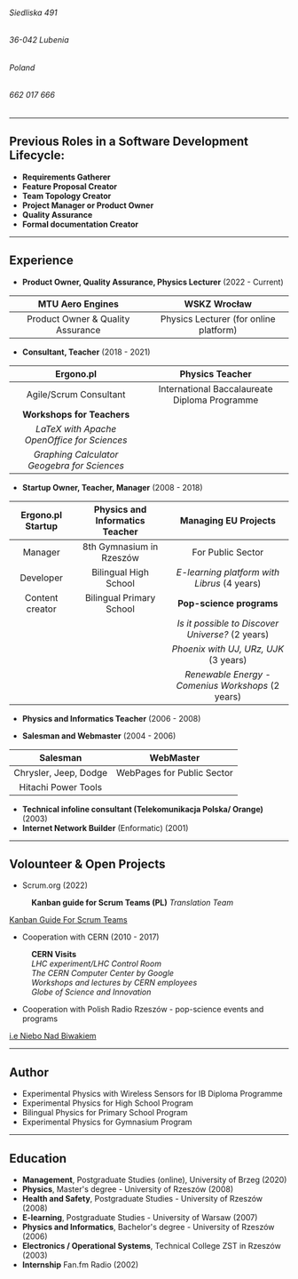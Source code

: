###### Siedliska 491
###### 36-042 Lubenia
###### Poland
###### 662 017 666

---

## Previous Roles in a Software Development Lifecycle: 
* **Requirements Gatherer**
* **Feature Proposal Creator**
* **Team Topology Creator**
* **Project Manager or Product Owner** 
* **Quality Assurance**  
* **Formal documentation Creator**

---

## Experience

* **Product Owner, Quality Assurance, Physics Lecturer** (2022 - Current)


| MTU Aero Engines| WSKZ Wrocław | 
| :------:| :-----:|
|Product Owner & Quality Assurance     |   Physics Lecturer (for online platform)   | 

* **Consultant, Teacher** (2018 - 2021)

| Ergono.pl | Physics Teacher    | 
| :------:| :-----:|
| Agile/Scrum Consultant      | International Baccalaureate Diploma Programme| 
| **Workshops for Teachers**      |
| *LaTeX with Apache OpenOffice for Sciences*   |
| *Graphing Calculator Geogebra for Sciences*|

* **Startup Owner, Teacher, Manager** (2008 - 2018)


| Ergono.pl Startup        | Physics and Informatics Teacher           | Managing EU Projects  |
| :------------: |:-------------:| :-----:|
| Manager      | 8th Gymnasium in Rzeszów | For Public Sector |
| Developer      | Bilingual High School      |  *E-learning platform with Librus* (4 years) |
| Content creator | Bilingual Primary School      |    **Pop-science programs** |
|  |  |    *Is it possible to Discover Universe?* (2 years) |
|  |       |    *Phoenix with UJ, URz, UJK* (3 years) |
|||*Renewable Energy - Comenius Workshops* (2 years)|

* **Physics and Informatics Teacher** (2006 - 2008)

* **Salesman and Webmaster** (2004 - 2006)


|   Salesman   |   WebMaster   |
| :-------------:| :-----:|
|   Chrysler, Jeep, Dodge   |   WebPages for Public Sector   |
|   Hitachi Power Tools   |   |

* **Technical infoline consultant (Telekomunikacja Polska/ Orange)** (2003)
* **Internet Network Builder** (Enformatic) (2001)

---

## Volounteer & Open Projects
* Scrum.org (2022)
<dd><b>Kanban guide for Scrum Teams (PL)</b> <i>Translation Team</i> </dd>

[Kanban Guide For Scrum Teams](https://www.scrum.org/resources/kanban-guide-scrum-teams)


* Cooperation with CERN (2010 - 2017) 
<dl>
  <dd><b>CERN Visits</b></dd>
  <dd><i>LHC experiment/LHC Control Room</i></dd>
  <dd><i>The CERN Computer Center by Google</i></dd>
  <dd><i>Workshops and lectures by CERN employees</i></dd>
  <dd><i>Globe of Science and Innovation</i></dd>
</dl>


* Cooperation with Polish Radio Rzeszów - pop-science events and programs

[i.e Niebo Nad Biwakiem](https://www.youtube.com/playlist?list=PLioPDe3ROnS9uNE0SJ7o7IcS3dSWwIQ6v)

---

## Author
* Experimental Physics with Wireless Sensors for IB Diploma Programme
* Experimental Physics for High School Program
* Bilingual Physics for Primary School Program
* Experimental Physics for Gymnasium Program

---

## Education
* **Management**, Postgraduate Studies (online), University of Brzeg (2020) 
* **Physics**, Master's degree - University of Rzeszów (2008)
* **Health and Safety**, Postgraduate Studies - University of Rzeszów (2008)
* **E-learning**, Postgraduate Studies - University of Warsaw (2007)
* **Physics and Informatics**, Bachelor's degree - University of Rzeszów (2006)
* **Electronics / Operational Systems**, Technical College ZST in Rzeszów (2003)
* **Internship** Fan.fm Radio (2002) 
